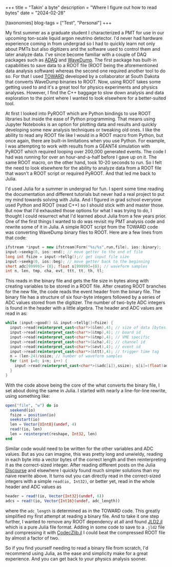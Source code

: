 +++
title = "Takin' a byte"
description = "Where I figure out how to read bytes"
date = "2024-02-28"

[taxonomies]
blog-tags = ["Test", "Personal"]
+++

My first summer as a graduate student I characterized a PMT for use in our upcoming ton-scale
liquid argon neutrino detector. I'd never had hardware experience coming in from undergrad so
I had to quickly learn not only about PMTs but also digitizers and the software used to control
them and later analyze data. I've since become familiar with a couple of DAQ
packages such as [ADAQ](https://github.com/zach-hartwig/ADAQ) and [WaveDump](https://www.caen.it/products/caen-wavedump/).
The first package has built-in capabilities to save data to a ROOT file (ROOT being the
aforementioned data analysis software) whereas the second
one required another tool to do so. For that I used [TOWARD](https://github.com/jintonic/toward)
developed by a collaborator at South Dakota that converts WaveDump binaries to ROOT.
Now, using ROOT takes some getting used to and it's a great tool for physics experiments and
physics analyses. However, I find the C++ baggage to slow down analysis and data exploration
to the point where I wanted to look elsewhere for a better-suited tool.

At first I looked into PyROOT which are Python bindings to use ROOT libraries but inside
the ease of Python programming. That means using Jupyter Notebooks is an option for plotting
data and results and quickly developing some new analysis techniques or tweaking old ones. I
like the ability to read any ROOT file like I would in a ROOT macro from Python, but once
again, there are built-in limitations when you use Python. For example, I was attempting to
work with results from a GEANT4 simulation with PyROOT which required looping over 
200,000 generated events. The code I had was running for over an hour-and-a-half before I 
gave up on it. The same ROOT macro, on the other hand, took 10-20 seconds to run. So I felt
the need to look elsewhere for the ability to analyze data from a ROOT file that wasn't a 
ROOT script or required PyROOT. And that led me back to Julia.

I'd used Julia for a summer in undergrad for fun. I spent some time reading the documentation
and different tutorials but never had a real project to put my mind towards solving with
Julia. And I figured in grad school everyone used Python and ROOT (read C++) so I should
stick with and master those. But now that I'd exhausted those options for what I was trying
to do, I thought I could resurrect what I'd learned about Julia from a few years prior. One
of the first things I wanted to do was revisit my PMT analysis code and rewrite some of it
in Julia. A simple ROOT script from the TOWARD code was converting WaveDump binary files to
ROOT. Here are a few lines from that code:

```cpp
ifstream *input = new ifstream(Form("%s/%s",run,file), ios::binary);
input->seekg(0, ios::end); // move getter to the end of file
long int fsize = input->tellg();// get input file size
input->seekg(0, ios::beg); // move getter back to the beginning
short adc[99999]= {0}; float s[99999]={0}; // waveform samples
int n, len, tmp, cha, evt, ttt, tt, th, tl;
```

This reads in the binary file and gets the file size in bytes along with creating variables
to be stored in a ROOT file. After creating ROOT branches for the new file, the code 
reads the event header from the binary file. The binary file has a structure of six 
four-byte integers followed by a series of ADC values stored from the digitizer. The number 
of two-byte ADC integers is found in the header with a little algebra. The header and ADC 
values are read in as:

```cpp
while (input->good() && input->tellg()<fsize) {
  input->read(reinterpret_cast<char*>(&len),4); // size of data [bytes]
  input->read(reinterpret_cast<char*>(&tmp),4); // board id
  input->read(reinterpret_cast<char*>(&tmp),4); // VME specific
  input->read(reinterpret_cast<char*>(&cha),4); // channel id
  input->read(reinterpret_cast<char*>(&evt),4); // event id
  input->read(reinterpret_cast<char*>(&ttt),4); // trigger time tag
  n = (len-24)/ssize; // number of waveform samples
  for (int i=0; i<n; i++) {
    input->read(reinterpret_cast<char*>(&adc[i]),ssize); s[i]=(float)adc[i];
  }
}
```

With the code above being the core of the what converts the binary file, I set about doing
the same in Julia. I started with nearly a line-for-line rewrite, using something like:

```julia
open("file", "w") do io
  seekend(io)
  fsize = position(io)
  seekstart(io)
  len = Vector{UInt8}(undef, 4)
  read!(io, len)
  len = reinterpret(reshape, Int32, len)
end
```

Similar code would need to be written for the other variables and ADC values. But as you
can imagine, this was pretty long and unwieldy, reading in each byte into a vector bytes of
the correct length and then reinterpreting it as the correct-sized integer. After reading
different posts on the Julia [Discourse](https://discourse.julialang.org) and elsewhere
I quickly found much simpler solutions than my naive rewrite above. It turns out you can
directly read in the correct-sized integers with a simple `read(io, Int32)`, or better
yet, read in the whole header and ADC values as

```julia
header = read!(io, Vector{Int32}(undef, 6))
adcs = read!(io, Vector{Int16}(undef, adc_length))
```

where the `adc_length` is determined as in the TOWARD code. This greatly simplified
my first attempt at reading a binary file. And to take it one step further, I wanted
to remove any ROOT dependency at all and found [JLD2.jl](https://github.com/JuliaIO/JLD2.jl)
which is a pure Julia file format. Adding in some code to save to a `.jld2` file and
compressing it with [CodecZlib.jl](https://github.com/JuliaIO/CodecZlib.jl) I could
beat the compressed ROOT file by almost a factor of two.

So if you find yourself needing to read a binary file from scratch, I'd recommend using
Julia, as the ease and simplicity make for a great experience. And you can get back to
your physics analysis sooner.
